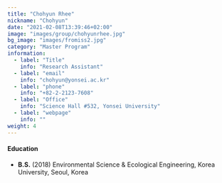 ```yaml
---
title: "Chohyun Rhee"
nickname: "Chohyun"
date: "2021-02-08T13:39:46+02:00"
image: "images/group/chohyunrhee.jpg"
bg_image: "images/fromiss2.jpg"
category: "Master Program"
information:
  - label: "Title"
    info: "Research Assistant"
  - label: "email"
    info: "chohyun@yonsei.ac.kr"
  - label: "phone"
    info: "+82-2-2123-7608"
  - label: "Office"
    info: "Science Hall #532, Yonsei University"
  - label: "webpage"
    info: ""
weight: 4
---
```


#### Education
+ **B.S.** (2018) Environmental Science & Ecological Engineering, Korea University, Seoul, Korea

